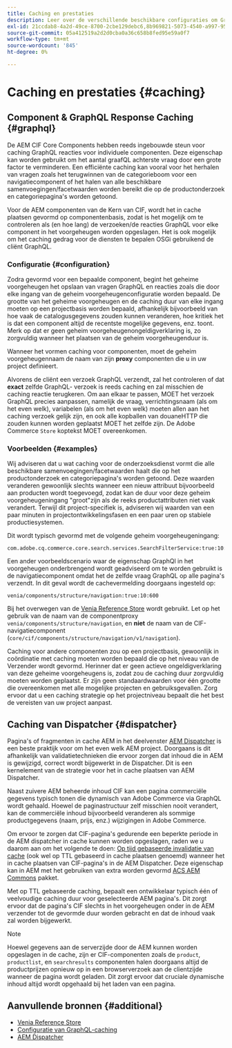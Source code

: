 ```yaml
---
title: Caching en prestaties
description: Leer over de verschillende beschikbare configuraties om GrafiekQL en inhoudcaching toe te laten om de prestaties van uw handelsimplementatie te optimaliseren.
exl-id: 21ccdab8-4a2d-49ce-8700-2cbe129debc6,8b969821-5073-4540-a997-95c74a11e4f0
source-git-commit: 05a412519a2d2d0cba0a36c658b8fed95e59a0f7
workflow-type: tm+mt
source-wordcount: '845'
ht-degree: 0%

---
```


# Caching en prestaties {#caching}

## Component &amp; GraphQL Response Caching {#graphql}

De AEM CIF Core Components hebben reeds ingebouwde steun voor caching GraphQL reacties voor individuele componenten. Deze eigenschap kan worden gebruikt om het aantal graafQL achterste vraag door een grote factor te verminderen. Een efficiënte caching kan vooral voor het herhalen van vragen zoals het terugwinnen van de categorieboom voor een navigatiecomponent of het halen van alle beschikbare samenvoegingen/facetwaarden worden bereikt die op de productonderzoek en categoriepagina&#39;s worden getoond.

Voor de AEM componenten van de Kern van CIF, wordt het in cache plaatsen gevormd op componentenbasis, zodat is het mogelijk om te controleren als (en hoe lang) de verzoeken/de reacties GraphQL voor elke component in het voorgeheugen worden opgeslagen. Het is ook mogelijk om het caching gedrag voor de diensten te bepalen OSGi gebruikend de cliënt GraphQL.

### Configuratie {#configuration}

Zodra gevormd voor een bepaalde component, begint het geheime voorgeheugen het opslaan van vragen GraphQL en reacties zoals die door elke ingang van de geheim voorgeheugenconfiguratie worden bepaald. De grootte van het geheime voorgeheugen en de caching duur van elke ingang moeten op een projectbasis worden bepaald, afhankelijk bijvoorbeeld van hoe vaak de catalogusgegevens zouden kunnen veranderen, hoe kritiek het is dat een component altijd de recentste mogelijke gegevens, enz. toont. Merk op dat er geen geheim voorgeheugenongeldigverklaring is, zo zorgvuldig wanneer het plaatsen van de geheim voorgeheugenduur is.

Wanneer het vormen caching voor componenten, moet de geheim voorgeheugennaam de naam van zijn **proxy** componenten die u in uw project definieert.

Alvorens de cliënt een verzoek GraphQL verzendt, zal het controleren of dat **exact** zelfde GraphQL- verzoek is reeds caching en zal misschien de caching reactie terugkeren. Om aan elkaar te passen, MOET het verzoek GraphQL precies aanpassen, namelijk de vraag, verrichtingsnaam (als om het even welk), variabelen (als om het even welk) moeten allen aan het caching verzoek gelijk zijn, en ook alle kopballen van douaneHTTP die zouden kunnen worden geplaatst MOET het zelfde zijn. De Adobe Commerce `Store` koptekst MOET overeenkomen.

### Voorbeelden {#examples}

Wij adviseren dat u wat caching voor de onderzoeksdienst vormt die alle beschikbare samenvoegingen/facetwaarden haalt die op het productonderzoek en categoriepagina&#39;s worden getoond. Deze waarden veranderen gewoonlijk slechts wanneer een nieuw attribuut bijvoorbeeld aan producten wordt toegevoegd, zodat kan de duur voor deze geheim voorgeheugeningang &quot;groot&quot;zijn als de reeks productattributen niet vaak verandert. Terwijl dit project-specifiek is, adviseren wij waarden van een paar minuten in projectontwikkelingsfasen en een paar uren op stabiele productiesystemen.

Dit wordt typisch gevormd met de volgende geheim voorgeheugeningang:

```
com.adobe.cq.commerce.core.search.services.SearchFilterService:true:10:3600
```

Een ander voorbeeldscenario waar de eigenschap GraphQl in het voorgeheugen onderbrengend wordt geadviseerd om te worden gebruikt is de navigatiecomponent omdat het de zelfde vraag GraphQL op alle pagina&#39;s verzendt. In dit geval wordt de cachevermelding doorgaans ingesteld op:

```
venia/components/structure/navigation:true:10:600
```

Bij het overwegen van de [Venia Reference Store](https://github.com/adobe/aem-cif-guides-venia) wordt gebruikt. Let op het gebruik van de naam van de componentproxy `venia/components/structure/navigation`, en **niet** de naam van de CIF-navigatiecomponent (`core/cif/components/structure/navigation/v1/navigation`).

Caching voor andere componenten zou op een projectbasis, gewoonlijk in coördinatie met caching moeten worden bepaald die op het niveau van de Verzender wordt gevormd. Herinner dat er geen actieve ongeldigverklaring van deze geheime voorgeheugens is, zodat zou de caching duur zorgvuldig moeten worden geplaatst. Er zijn geen standaardwaarden voor één grootte die overeenkomen met alle mogelijke projecten en gebruiksgevallen. Zorg ervoor dat u een caching strategie op het projectniveau bepaalt die het best de vereisten van uw project aanpast.

## Caching van Dispatcher {#dispatcher}

Pagina&#39;s of fragmenten in cache AEM in het deelvenster [AEM Dispatcher](https://experienceleague.adobe.com/docs/experience-manager-dispatcher/using/dispatcher.html) is een beste praktijk voor om het even welk AEM project. Doorgaans is dit afhankelijk van validatietechnieken die ervoor zorgen dat inhoud die in AEM is gewijzigd, correct wordt bijgewerkt in de Dispatcher. Dit is een kernelement van de strategie voor het in cache plaatsen van AEM Dispatcher.

Naast zuivere AEM beheerde inhoud CIF kan een pagina commerciële gegevens typisch tonen die dynamisch van Adobe Commerce via GraphQL wordt gehaald. Hoewel de paginastructuur zelf misschien nooit verandert, kan de commerciële inhoud bijvoorbeeld veranderen als sommige productgegevens (naam, prijs, enz.) wijzigingen in Adobe Commerce.

Om ervoor te zorgen dat CIF-pagina&#39;s gedurende een beperkte periode in de AEM dispatcher in cache kunnen worden opgeslagen, raden we u daarom aan om het volgende te doen: [Op tijd gebaseerde invalidatie van cache](https://experienceleague.adobe.com/docs/experience-manager-dispatcher/using/configuring/dispatcher-configuration.html#configuring-time-based-cache-invalidation-enablettl) (ook wel op TTL gebaseerd in cache plaatsen genoemd) wanneer het in cache plaatsen van CIF-pagina&#39;s in de AEM Dispatcher. Deze eigenschap kan in AEM met het gebruiken van extra worden gevormd [ACS AEM Commons](https://adobe-consulting-services.github.io/acs-aem-commons/) pakket.

Met op TTL gebaseerde caching, bepaalt een ontwikkelaar typisch één of veelvoudige caching duur voor geselecteerde AEM pagina&#39;s. Dit zorgt ervoor dat de pagina&#39;s CIF slechts in het voorgeheugen onder in de AEM verzender tot de gevormde duur worden gebracht en dat de inhoud vaak zal worden bijgewerkt.

>[!NOTE]
>
>Hoewel gegevens aan de serverzijde door de AEM kunnen worden opgeslagen in de cache, zijn er CIF-componenten zoals de `product`, `productlist`, en `searchresults` componenten halen doorgaans altijd de productprijzen opnieuw op in een browserverzoek aan de clientzijde wanneer de pagina wordt geladen. Dit zorgt ervoor dat cruciale dynamische inhoud altijd wordt opgehaald bij het laden van een pagina.

## Aanvullende bronnen {#additional}

- [Venia Reference Store](https://github.com/adobe/aem-cif-guides-venia)
- [Configuratie van GraphQL-caching](https://github.com/adobe/commerce-cif-graphql-client#caching)
- [AEM Dispatcher](https://experienceleague.adobe.com/docs/experience-manager-dispatcher/using/dispatcher.html)
